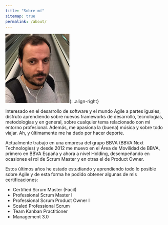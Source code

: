 ```yaml
---
title: "Sobre mí"
sitemap: true
permalink: /about/
---
```


![image-right](/assets/images/pedro200x217.png){: .align-right}

Interesado en el desarrollo de software y el mundo Agile a partes iguales, disfruto aprendiendo sobre nuevos frameworks de desarrollo, tecnologías, metodologías y en general, sobre cualquier tema relacionado con mi entorno profesional. Además, me apasiona la (buena) música y sobre todo viajar. Ah, y últimamente me ha dado por hacer deporte.

Actualmente trabajo en una empresa del grupo BBVA (BBVA Next Technologies) y desde 2012 me muevo en el Área de Movilidad de BBVA, primero en BBVA España y ahora a nivel Holding, desempeñando en ocasiones el rol de Scrum Master y en otras el de Product Owner.

Estos últimos años he estado estudiando y aprendiendo todo lo posible sobre Agile y de esta forma he podido obtener algunas de mis certificaciones:

<ul>
    <li>Certified Scrum Master (Fácil)</li>
    <li>Professional Scrum Master I</li>
    <li>Professional Scrum Product Owner I</li>
    <li>Scaled Professional Scrum</li>
    <li>Team Kanban Practitioner</li>
    <li>Management 3.0</li>
</ul>

